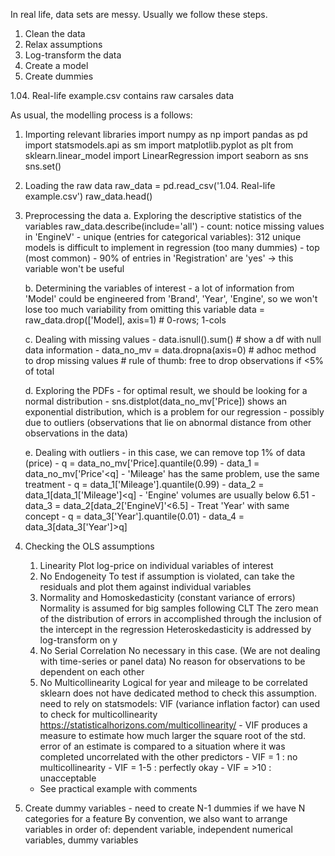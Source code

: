 In real life, data sets are messy. Usually we follow these steps.

1. Clean the data
2. Relax assumptions
3. Log-transform the data
4. Create a model
5. Create dummies

1.04. Real-life example.csv contains raw carsales data

As usual, the modelling process is a follows:

1. Importing relevant libraries
    import numpy as np
    import pandas as pd
    import statsmodels.api as sm
    import matplotlib.pyplot as plt
    from sklearn.linear_model import LinearRegression
    import seaborn as sns
    sns.set()

2. Loading the raw data
    raw_data = pd.read_csv('1.04. Real-life example.csv')
    raw_data.head()

3. Preprocessing the data
   a. Exploring the descriptive statistics of the variables
        raw_data.describe(include='all')
            - count: notice missing values in 'EngineV'
            - unique (entries for categorical variables): 312 unique models is difficult to implement in regression (too many dummies)
            - top (most common)
            - 90% of entries in 'Registration' are 'yes' -> this variable won't be useful

   b. Determining the variables of interest
       - a lot of information from 'Model' could be engineered from 'Brand', 'Year', 'Engine', so we won't lose too much variability from omitting this variable
           data = raw_data.drop(['Model], axis=1) # 0-rows; 1-cols

   c. Dealing with missing values
       - data.isnull().sum() # show a df with null data information
       - data_no_mv = data.dropna(axis=0) # adhoc method to drop missing values # rule of thumb: free to drop observations if <5% of total

   d. Exploring the PDFs
       - for optimal result, we should be looking for a normal distribution
       - sns.distplot(data_no_mv['Price]) shows an exponential distribution, which is a problem for our regression
           - possibly due to outliers (observations that lie on abnormal distance from other observations in the data)

   e. Dealing with outliers
       - in this case, we can remove top 1% of data (price)
         - q = data_no_mv['Price].quantile(0.99)
         - data_1 = data_no_mv['Price'<q]
       - 'Mileage' has the same problem, use the same treatment
         - q = data_1['Mileage'].quantile(0.99)
         - data_2 = data_1[data_1['Mileage']<q]
       - 'Engine' volumes are usually below 6.51
         - data_3 = data_2[data_2['EngineV]'<6.5]
       - Treat 'Year' with same concept
         - q = data_3['Year'].quantile(0.01)
         - data_4 = data_3[data_3['Year']>q]

4. Checking the OLS assumptions
   1. Linearity
        Plot log-price on individual variables of interest
   2. No Endogeneity
        To test if assumption is violated, can take the residuals and plot them against individual variables
   3. Normality and Homoskedasticity (constant variance of errors)
        Normality is assumed for big samples following CLT
        The zero mean of the distribution of errors in accomplished through the inclusion of the intercept in the regression
        Heteroskedasticity is addressed by log-transform on y
   4. No Serial Correlation
        No necessary in this case. (We are not dealing with time-series or panel data)
        No reason for observations to be dependent on each other
   5. No Multicollinearity
        Logical for year and mileage to be correlated
        sklearn does not have dedicated method to check this assumption.
          need to rely on statsmodels:
            VIF (variance inflation factor) can used to check for multicollinearity <https://statisticalhorizons.com/multicollinearity/>
              - VIF produces a measure to estimate how much larger the square root of the std. error of an estimate is compared to a situation where it was completed uncorrelated with the other predictors
              - VIF = 1 : no multicollinearity
              - VIF = 1-5 : perfectly okay
              - VIF = >10 : unacceptable
  
    -   See practical example with comments

5. Create dummy variables - need to create N-1 dummies if we have N categories for a feature
      By convention, we also want to arrange variables in order of: dependent variable, independent numerical variables, dummy variables